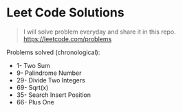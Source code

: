 # Leet Code Solutions

>I will solve problem everyday and share it in this repo.
https://leetcode.com/problems 

Problems solved (chronological):

- 1- Two Sum
- 9- Palindrome Number
- 29- Divide Two Integers
- 69- Sqrt(x)
- 35- Search Insert Position
- 66- Plus One
